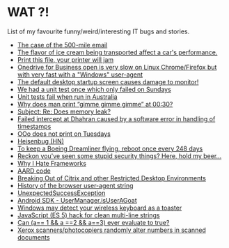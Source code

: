 # WAT ?!

List of my favourite funny/weird/interesting IT bugs and stories.


- [The case of the 500-mile email](http://www.ibiblio.org/harris/500milemail.html)
- [The flavor of ice cream being transported affect a car's performance.](https://www.snopes.com/autos/techno/icecream.asp)
- [Print this file, your printer will jam](https://nedbatchelder.com/blog/200811/print_this_file_your_printer_will_jam.html)
- [Onedrive for Business open is very slow on Linux Chrome/Firefox but with very fast with a "Windows" user-agent](https://answers.microsoft.com/en-us/msoffice/forum/msoffice_onedrivefb-mso_o365brs/onedrive-for-business-open-is-very-slow-on-linux/3d33dc1b-3cc3-4c24-9998-9ab96bad31fc)
- [The default desktop startup screen causes damage to monitor!](https://bugzilla.xfce.org/show_bug.cgi?id=12117)
- [We had a unit test once which only failed on Sundays](https://qntm.org/unit)
- [Unit tests fail when run in Australia](https://github.com/angular/angular.js/issues/5017)
- [Why does man print “gimme gimme gimme” at 00:30?](https://unix.stackexchange.com/questions/405783/why-does-man-print-gimme-gimme-gimme-at-0030)
- [Subject: Re: Does memory leak?
](https://groups.google.com/forum/message/raw?msg=comp.lang.ada/E9bNCvDQ12k/1tezW24ZxdAJ)
- [Failed intercept at Dhahran caused by a software error in handling of timestamps](https://en.wikipedia.org/wiki/MIM-104_Patriot#Failure_at_Dhahran)
- [OOo does not print on Tuesdays](https://bugs.launchpad.net/ubuntu/+source/cupsys/+bug/255161)
- [Heisenbug (HN)](https://news.ycombinator.com/item?id=16457688)
- [To keep a Boeing Dreamliner flying, reboot once every 248 days](https://www.engadget.com/amp/2015/05/01/boeing-787-dreamliner-software-bug/)
- [Reckon you've seen some stupid security things? Here, hold my beer...](https://www.troyhunt.com/reckon-youve-seen-some-stupid-security-things-here-hold-my-beer/)
- [Why I Hate Frameworks](http://discuss.joelonsoftware.com/default.asp?joel.3.219431.12)
- [AARD code](https://en.m.wikipedia.org/wiki/AARD_code)
- [Breaking Out of Citrix and other Restricted Desktop Environments](https://www.pentestpartners.com/security-blog/breaking-out-of-citrix-and-other-restricted-desktop-environments/)
- [History of the browser user-agent string](https://webaim.org/blog/user-agent-string-history/)
- [UnexpectedSuccessException](https://github.com/newcontext/rabbitmq-java-client/blob/1dcf5c4d4aae744dbfb08622778d9dc02ea38d23/test/src/com/rabbitmq/examples/TestMain.java#L301)
- [Android SDK - UserManager.isUserAGoat](https://developer.android.com/reference/android/os/UserManager#isuseragoat)
- [Windows may detect your wireless keyboard as a toaster](https://www.geek.com/apps/windows-may-detect-your-wireless-keyboard-as-a-toaster-1601260/)
- [JavaScript (ES 5) hack for clean multi-line strings](https://eli.thegreenplace.net/2013/11/09/javascript-es-5-hack-for-clean-multi-line-strings)
- [Can (a== 1 && a ==2 && a==3) ever evaluate to true?](https://stackoverflow.com/questions/48270127/can-a-1-a-2-a-3-ever-evaluate-to-true)
- [Xerox scanners/photocopiers randomly alter numbers in scanned documents](http://www.dkriesel.com/en/blog/2013/0802_xerox-workcentres_are_switching_written_numbers_when_scanning?)
